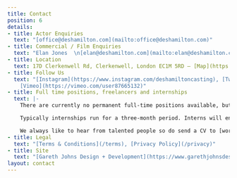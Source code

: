 ```yaml
---
title: Contact
position: 6
details:
- title: Actor Enquiries
  text: "[office@deshamilton.com](mailto:office@deshamilton.com)"
- title: Commercial / Film Enquiries
  text: "Elan Jones  \n[elan@deshamilton.com](mailto:elan@deshamilton.com)"
- title: Location
  text: 17D Clerkenwell Rd, Clerkenwell, London EC1M 5RD — [Map](https://goo.gl/maps/8yHmBGxQbfS2)
- title: Follow Us
  text: "[Instagram](https://www.instagram.com/deshamiltoncasting), [Twitter](https://twitter.com/DesHCasting),
    [Vimeo](https://vimeo.com/user87665132)"
- title: Full time positions, freelancers and internships
  text: |-
    There are currently no permanent full-time positions available, but we do occasionally use freelancers and sometimes run paid internships.

    Typically internships run for a three-month period. Interns will enjoy valuable hands-on experience in a friendly, busy office.

    We always like to hear from talented people so do send a CV to [work@deshamilton.com](mailto:work@deshamilton.com) and let us know which role you are looking for.
- title: Legal
  text: "[Terms & Conditions](/terms), [Privacy Policy](/privacy)"
- title: Site
  text: "[Gareth Johns Design + Development](https://www.garethjohnsdesign.com)"
layout: contact
---
```


